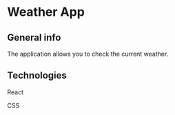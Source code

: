 # Weather App

## General info

The application allows you to check the current weather.

## Technologies
React

CSS
